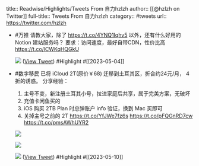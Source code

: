 title:: Readwise/Highlights/Tweets From 自力hzlzh
author:: [[@hzlzh on Twitter]]
full-title:: Tweets From 自力hzlzh
category:: #tweets
url:: https://twitter.com/hzlzh

- #万推 请教大家，除了 https://t.co/4YNQ1Iqhv5 以外，还有什么好用的 Notion 建站服务吗？
  要求：访问速度，最好自带CDN，性价比高 https://t.co/lCWKqHQGkU
  
  ![](https://pbs.twimg.com/media/FrQ_2GeaIAAzIPS.jpg) ([View Tweet](https://twitter.com/hzlzh/status/1636002775472693248)) #Highlight #[[2023-05-04]]
- #数字移民 已将 iCloud 2T(原价￥68) 迁移到土耳其区，折合约24元/月， 4 折的诱惑。
  分享经验：
  1. 主号不变，新注册土耳其小号，拉进家庭后共享，属于完美方案，无破坏
  2. 充值卡闲鱼买的
  3. iOS 购买 2TB Plan 时总弹账户 info 验证，换到 Mac 买即可
  4. 关掉主号之前的 2T
  https://t.co/YfJWe7fz6s https://t.co/pFQGnRD7cw https://t.co/pmsAWhUYR2
  
  ![](https://pbs.twimg.com/media/Fnu3cnHagAAzUAX.jpg)
  
  ![](https://pbs.twimg.com/media/Fnu3cnMaEAEDWZ9.png)
  
  ![](https://pbs.twimg.com/media/Fnu3cnNaYAAGdOL.jpg) ([View Tweet](https://twitter.com/hzlzh/status/1620090273849303041)) #Highlight #[[2023-05-10]]